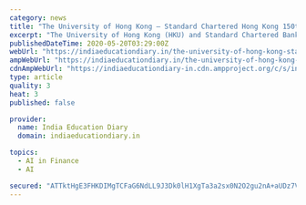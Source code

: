 ```yaml
---
category: news
title: "The University of Hong Kong – Standard Chartered Hong Kong 150th Anniversary Community Foundation FinTech Academy"
excerpt: "The University of Hong Kong (HKU) and Standard Chartered Bank (Hong Kong) Limited are proud to jointly announce the establishment of"
publishedDateTime: 2020-05-20T03:29:00Z
webUrl: "https://indiaeducationdiary.in/the-university-of-hong-kong-standard-chartered-hong-kong-150th-anniversary-community-foundation-fintech-academy/"
ampWebUrl: "https://indiaeducationdiary.in/the-university-of-hong-kong-standard-chartered-hong-kong-150th-anniversary-community-foundation-fintech-academy/?amp"
cdnAmpWebUrl: "https://indiaeducationdiary-in.cdn.ampproject.org/c/s/indiaeducationdiary.in/the-university-of-hong-kong-standard-chartered-hong-kong-150th-anniversary-community-foundation-fintech-academy/?amp"
type: article
quality: 3
heat: 3
published: false

provider:
  name: India Education Diary
  domain: indiaeducationdiary.in

topics:
  - AI in Finance
  - AI

secured: "ATTktHgE3FHKDIMgTCFaG6NdLL9J3Dk0lH1XgTa3a2sx0N2O2gu2nA+aUDz7VaFoY3td6DWFTXjn+MVYrpj6/tVdwD9TcPkQzPOOFHWln77EHNRRcQGiJgNUvPG9UN3JRAnIu1v3xfoXQFeI82RLNCzK7jSNRu1rUxpszRUqo6D5YIdxXD7YdtO6WKgVgjjy+OQ6RSVYrDIOuKpJpo3BIBF1prI4MvA0SXtnqav8TloPzCqNu+2PUVEedvsCjpT7yhvWxwSHGpH1h7yfMN1xxAElS8BiT58hQKds/9r4ruQmKyQf0TSFMqm9M/qc6sIC;a6HTnEKhIbSjSP6WYe7gqw=="
---
```


